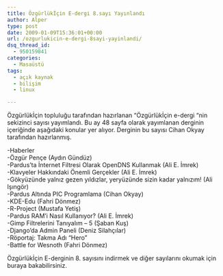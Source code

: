 ```yaml
---
title: Özgürlükİçin E-dergi 8.sayı Yayınlandı
author: Alper
type: post
date: 2009-01-09T15:36:01+00:00
url: /ozgurlukicin-e-dergi-8sayi-yayinlandi/
dsq_thread_id:
  - 950159841
categories:
  - Masaüstü
tags:
  - açık kaynak
  - bilişim
  - linux

---
```

Özgürlükİçin topluluğu tarafından hazırlanan &#8220;Özgürlükİçin e-dergi &#8220;nin sekizinci sayısı yayımlandı. Bu ay 48 sayfa olarak yayımlanan derginin içeriğinde aşağıdaki konular yer alıyor. Derginin bu sayısı Cihan Okyay tarafından hazırlanmış. 

-Haberler  
-Özgür Pençe (Aydın Gündüz)  
-Pardus&#8217;ta İnternet Filtresi Olarak OpenDNS Kullanmak (Ali E. İmrek)  
-Klavyeler Hakkındaki Önemli Gerçekler (Ali E. İmrek)  
-Gökyüzünde yalnız gezen yıldızlar, yeryüzünde sizin kadar yalnızım! (Ali Işıngör)  
-Pardus Altında PIC Programlama (Cihan Okyay)  
-KDE-Edu (Fahri Dönmez)  
-R-Project (Mustafa Yetiş)  
-Pardus RAM&#8217;i Nasıl Kullanıyor? (Ali E. İmrek)  
-Gimp Filtrelerini Tanıyalım – 5 (Şaban Kuş)  
-Django&#8217;da Admin Paneli (Deniz Silahçılar)  
-Röportaj: Takma Adı &#8220;Hero&#8221;  
-Battle for Wesnoth (Fahri Dönmez)

Özgürlükİçin E-derginin 8. sayısını indirmek ve diğer sayılarını okumak için buraya bakabilirsiniz.
